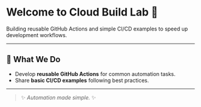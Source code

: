 # Welcome to Cloud Build Lab 👋

Building reusable GitHub Actions and simple CI/CD examples to speed up development workflows.

---

## 🌟 What We Do

- Develop **reusable GitHub Actions** for common automation tasks.
- Share **basic CI/CD examples** following best practices.

---

> ✨ *Automation made simple.* ✨
